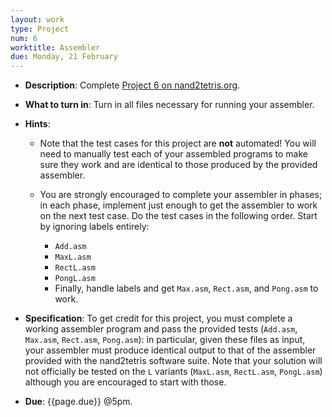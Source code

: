 ```yaml
---
layout: work
type: Project
num: 6
worktitle: Assembler
due: Monday, 21 February
---
```


* **Description**: Complete [Project 6 on
      nand2tetris.org](https://www.nand2tetris.org/project06).

* **What to turn in**: Turn in all files necessary for running your
  assembler.

* **Hints**:

    - Note that the test cases for this project are **not**
      automated! You will need to manually test each of your assembled
      programs to make sure they work and are identical to those
      produced by the provided assembler.

    - You are strongly encouraged to complete your assembler in
      phases; in each phase, implement just enough to get the
      assembler to work on the next test case.  Do the test cases in
      the following order.  Start by ignoring labels entirely:

        - `Add.asm`
        - `MaxL.asm`
        - `RectL.asm`
        - `PongL.asm`
        - Finally, handle labels and get `Max.asm`, `Rect.asm`, and
          `Pong.asm` to work.

* **Specification**: To get credit for this project, you must complete
  a working assembler program and pass the provided tests (`Add.asm`,
  `Max.asm`, `Rect.asm`, `Pong.asm`): in particular, given these files
  as input, your assembler must produce identical output to that of
  the assembler provided with the nand2tetris software suite.  Note
  that your solution will not officially be tested on the `L` variants
  (`MaxL.asm`, `RectL.asm`, `PongL.asm`) although you are encouraged
  to start with those.

* **Due**: {{page.due}} @5pm.
